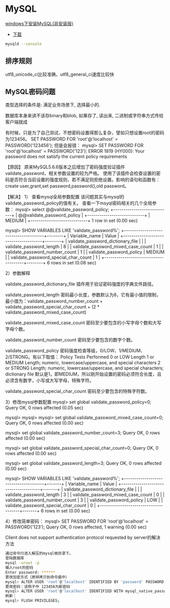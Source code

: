 # MySQL

[windows下安装MySQL(非安装版)](https://dev.mysql.com/doc/refman/8.0/en/windows-create-option-file.html)

- [下载](https://dev.mysql.com/downloads/mysql/)

```bash
mysqld --console
```

## 排序规则

utf8_unicode_ci比较准确，utf8_general_ci速度比较快

## MySQL密码问题

类型选择的条件是: 满足业务场景下,  选择最小的.

数据库本身来讲不该存binary和blob,
如果存了, 读出来, 二进制或字符串方式传给客户端就成

有时候，只是为了自己测试，不想密码设置得那么复杂，譬如只想设置root的密码为123456。
SET PASSWORD FOR 'root'@'localhost' = PASSWORD('123456');
但是会报错：
mysql> SET PASSWORD FOR 'root'@'localhost' = PASSWORD('123');
ERROR 1819 (HY000): Your password does not satisfy the current policy requirements

【原因】
原来MySQL5.6.6版本之后增加了密码强度验证插件validate_password，相关参数设置的较为严格。
使用了该插件会检查设置的密码是否符合当前设置的强度规则，若不满足则拒绝设置。影响的语句和函数有：create user,grant,set password,password(),old password。

【解决】
1） 查看mysql全局参数配置
该问题其实与mysql的validate_password_policy的值有关。
查看一下msyql密码相关的几个全局参数：
mysql> select @@validate_password_policy;
+----------------------------+
| @@validate_password_policy |
+----------------------------+
| MEDIUM                     |
+----------------------------+
1 row in set (0.00 sec)

mysql> SHOW VARIABLES LIKE 'validate_password%';
+--------------------------------------+--------+
| Variable_name                        | Value  |
+--------------------------------------+--------+
| validate_password_dictionary_file    |        |
| validate_password_length             | 8      |
| validate_password_mixed_case_count   | 1      |
| validate_password_number_count       | 1      |
| validate_password_policy             | MEDIUM |
| validate_password_special_char_count | 1      |
+--------------------------------------+--------+
6 rows in set (0.08 sec)

2）参数解释

validate_password_dictionary_file
插件用于验证密码强度的字典文件路径。

validate_password_length
密码最小长度，参数默认为8，它有最小值的限制，最小值为：validate_password_number_count + validate_password_special_char_count + (2 * validate_password_mixed_case_count)

validate_password_mixed_case_count
密码至少要包含的小写字母个数和大写字母个数。

validate_password_number_count
密码至少要包含的数字个数。

validate_password_policy
密码强度检查等级，0/LOW、1/MEDIUM、2/STRONG。有以下取值：
Policy                 Tests Performed
0 or LOW               Length
1 or MEDIUM         Length; numeric, lowercase/uppercase, and special characters
2 or STRONG        Length; numeric, lowercase/uppercase, and special characters; dictionary file
默认是1，即MEDIUM，所以刚开始设置的密码必须符合长度，且必须含有数字，小写或大写字母，特殊字符。

validate_password_special_char_count
密码至少要包含的特殊字符数。

3）修改mysql参数配置
mysql> set global validate_password_policy=0;
Query OK, 0 rows affected (0.05 sec)

mysql>
mysql>
mysql> set global validate_password_mixed_case_count=0;
Query OK, 0 rows affected (0.00 sec)

mysql> set global validate_password_number_count=3;
Query OK, 0 rows affected (0.00 sec)

mysql> set global validate_password_special_char_count=0;
Query OK, 0 rows affected (0.00 sec)

mysql> set global validate_password_length=3;
Query OK, 0 rows affected (0.00 sec)

mysql> SHOW VARIABLES LIKE 'validate_password%';
+--------------------------------------+-------+
| Variable_name                        | Value |
+--------------------------------------+-------+
| validate_password_dictionary_file    |       |
| validate_password_length             | 3     |
| validate_password_mixed_case_count   | 0     |
| validate_password_number_count       | 3     |
| validate_password_policy             | LOW   |
| validate_password_special_char_count | 0     |
+--------------------------------------+-------+
6 rows in set (0.00 sec)

4）修改简单密码：
mysql> SET PASSWORD FOR 'root'@'localhost' = PASSWORD('123');
Query OK, 0 rows affected, 1 warning (0.00 sec)

Client does not support authentication protocol requested by server的解决方法

```bash
通过命令行进入解压的mysql根目录下。
登陆数据库 
mysql -uroot -p
输入root的密码 
Enter password: ******
更改加密方式（原样拷贝到命令窗中） 
mysql> ALTER USER 'root'@'localhost' IDENTIFIED BY 'password' PASSWORD EXPIRE NEVER;
更改密码：该例子中 123456为新密码 
mysql> ALTER USER 'root'@'localhost' IDENTIFIED WITH mysql_native_password BY '123456';
刷新： 
mysql> FLUSH PRIVILEGES;
```
